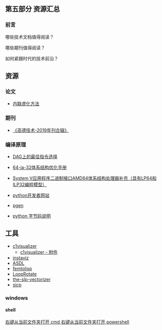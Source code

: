 ## 第五部分 资源汇总
### 前言
哪些技术文档值得阅读？

哪些期刊值得阅读？

如何紧跟时代的技术前沿？

## 资源

### 论文

- [内联虚化方法](files/papers_1628_16280258.pdf)

### 期刊

 - [《高德技术-2019年刊合辑》](files/46a2ae997f5ef395a78c9ab751b6d942.pdf)

### 编译原理

- [DAG上的最佳指令选择](files/2008-CGO-DagISel.pdf)

- [64-ia-32体系结构优化手册](files/64-ia-32-architectures-optimization-manual.pdf)

- [System V应用程序二进制接口AMD64体系结构处理器补充（具有LP64和ILP32编程模型）](files/x86-64-psABI-1.0.pdf)

- [python开发者网站](https://devguide.python.org/)

- [pgen](https://github.com/python/cpython/blob/3.9/Parser/pgen/pgen.py)

- [python 字节码说明](https://docs.python.org/zh-cn/3/library/dis.html#python-bytecode-instructions)

## 工具

- [c1visualizer](http://lafo.ssw.uni-linz.ac.at/c1visualizer/)
  - [c1visualizer - 附件](files/c1visualizer-1.7.zip) 
- [instaviz](https://pypi.org/project/instaviz/)
- [ASDL](https://www.cs.princeton.edu/research/techreps/TR-554-97)
- [femtolisp](https://github.com/JeffBezanson/femtolisp)
- [LoopRotate](https://llvm.org/docs/LoopTerminology.html#loop-terminology-loop-rotate)
- [the-slp-vectorizer](https://llvm.org/docs/Vectorizers.html#the-slp-vectorizer)
- [sicp](https://mitpress.mit.edu/sites/default/files/sicp/index.html)
### windows 

#### shell

[右键从当前文件夹打开 cmd ](windows/opencmdhere.reg)
[右键从当前文件夹打开 powershell ](windows/openpowsershellhere.reg)
